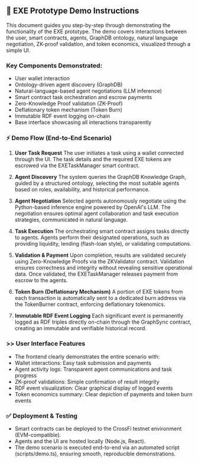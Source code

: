 ## 🚀 EXE Prototype Demo Instructions

This document guides you step-by-step through demonstrating the functionality of the EXE prototype. The demo covers interactions between the user, smart contracts, agents, GraphDB ontology, natural language negotiation, ZK-proof validation, and token economics, visualized through a simple UI.


### Key Components Demonstrated:
- User wallet interaction
- Ontology-driven agent discovery (GraphDB)
- Natural-language-based agent negotiations (LLM inference)
- Smart contract task orchestration and escrow payments
- Zero-Knowledge Proof validation (ZK-Proof)
- Deflationary token mechanism (Token Burn)
- Immutable RDF event logging on-chain
- Base interface showcasing all interactions transparently


### ⚡ Demo Flow (End-to-End Scenario)

1. **User Task Request**
The user initiates a task using a wallet connected through the UI. The task details and the required EXE tokens are escrowed via the EXETaskManager smart contract.

2. **Agent Discovery**
The system queries the GraphDB Knowledge Graph, guided by a structured ontology, selecting the most suitable agents based on roles, availability, and historical performance.

3. **Agent Negotiation**
Selected agents autonomously negotiate using the Python-based inference engine powered by OpenAI's LLM. The negotiation ensures optimal agent collaboration and task execution strategies, communicated in natural language.

4. **Task Execution**
The orchestrating smart contract assigns tasks directly to agents. Agents perform their designated operations, such as providing liquidity, lending (flash-loan style), or validating computations.

5. **Validation & Payment**
Upon completion, results are validated securely using Zero-Knowledge Proofs via the ZKValidator contract. Validation ensures correctness and integrity without revealing sensitive operational data. Once validated, the EXETaskManager releases payment from escrow to the agents.

6. **Token Burn (Deflationary Mechanism)**
A portion of EXE tokens from each transaction is automatically sent to a dedicated burn address via the TokenBurner contract, enforcing deflationary tokenomics.

7. **Immutable RDF Event Logging**
Each significant event is permanently logged as RDF triples directly on-chain through the GraphSync contract, creating an immutable and verifiable historical record.


### >> User Interface Features
- The frontend clearly demonstrates the entire scenario with:
- Wallet interactions: Easy task submission and payments
- Agent activity logs: Transparent agent communications and task progress
- ZK-proof validations: Simple confirmation of result integrity
- RDF event visualization: Clear graphical display of logged events
- Token economics summary: Clear depiction of payments and token burn events

### ✅ Deployment & Testing
- Smart contracts can be deployed to the CrossFi testnet environment (EVM-compatible).
- Agents and the UI are hosted locally (Node.js, React).
- The demo scenario is executed end-to-end via an automated script (scripts/demo.ts), ensuring smooth, reproducible demonstrations.